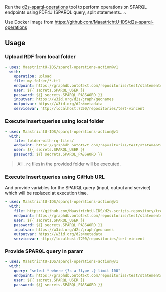 Run the [d2s-sparql-operations](https://github.com/MaastrichtU-IDS/d2s-sparql-operations) tool to perform operations on SPARQL endpoints using RDF4J (SPARQL query, split statements...).

Use Docker Image from https://github.com/MaastrichtU-IDS/d2s-sparql-operations

## Usage

### Upload RDF from local folder

```yaml
- uses: MaastrichtU-IDS/sparql-operations-action@v1
  with:
    operation: upload
    file: my-folder/*.ttl
    endpoint: https://graphdb.ontotext.com/repositories/test/statements
    user: ${{ secrets.SPARQL_USER }}
    password: ${{ secrets.SPARQL_PASSWORD }}
    inputvar: https://w3id.org/d2s/graph/geonames
    outputvar: https://w3id.org/d2s/metadata
    servicevar: http://localhost:7200/repositories/test-vincent
```

### Execute Insert queries using local folder

```yaml
- uses: MaastrichtU-IDS/sparql-operations-action@v1
  with:
    file: folder-with-rq-files/
    endpoint: https://graphdb.ontotext.com/repositories/test/statements
    user: ${{ secrets.SPARQL_USER }}
    password: ${{ secrets.SPARQL_PASSWORD }}
```

> All `.rq` files in the provided folder will be executed.

### Execute Insert queries using GitHub URL

And provide variables for the SPARQL query (input, output and service) which will be replaced at execution time.

```yaml
- uses: MaastrichtU-IDS/sparql-operations-action@v1
  with:
    file: https://github.com/MaastrichtU-IDS/d2s-scripts-repository/tree/master/sparql/compute-hcls-stats
    endpoint: https://graphdb.ontotext.com/repositories/test/statements
    user: ${{ secrets.SPARQL_USER }}
    password: ${{ secrets.SPARQL_PASSWORD }}
    inputvar: https://w3id.org/d2s/graph/geonames
    outputvar: https://w3id.org/d2s/metadata
    servicevar: http://localhost:7200/repositories/test-vincent
```

### Provide SPARQL query in param

```yaml
- uses: MaastrichtU-IDS/sparql-operations-action@v1
  with:
    query: "select * where {?s a ?type .} limit 100"
    endpoint: https://graphdb.ontotext.com/repositories/test/statements
    user: ${{ secrets.SPARQL_USER }}
    password: ${{ secrets.SPARQL_PASSWORD }}
```



